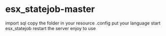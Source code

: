 # esx_statejob-master
import sql
copy the folder in your resource
.config put your language
start esx_statejob
restart the server
enjoy to use
